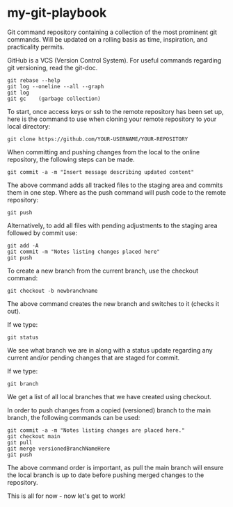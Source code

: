 # my-git-playbook
Git command repository containing a collection of the most prominent git commands. Will be updated on a rolling basis as time, inspiration, and practicality permits.


GitHub is a VCS (Version Control System).
For useful commands regarding git versioning, read the git-doc.

```
git rebase --help 
git log --oneline --all --graph
git log
git gc    (garbage collection)
```
To start, once access keys or ssh to the remote repository has been set up, here is the command to use when cloning your remote repository to your local directory:

```
git clone https://github.com/YOUR-USERNAME/YOUR-REPOSITORY
```

When committing and pushing changes from the local to the online repository, the following steps can be made.

```
git commit -a -m "Insert message describing updated content"  
```

The above command adds all tracked files to the staging area and commits them in one step. Where as the push command will push code to the remote repository:
```
git push  
```
Alternatively, to add all files with pending adjustments to the staging area followed by commit use:
```
git add -A
git commit -m "Notes listing changes placed here"
git push
```
To create a new branch from the current branch, use the checkout command:
```
git checkout -b newbranchname
```
The above command creates the new branch and switches to it (checks it out).

If we type:
```
git status
```
We see what branch we are in along with a status update regarding any current and/or pending changes that are staged for commit.

If we type:
```
git branch
```
We get a list of all local branches that we have created using checkout.

In order to push changes from a copied (versioned) branch to the main branch, the following commands can be used:
```
git commit -a -m "Notes listing changes are placed here."
git checkout main  
git pull
git merge versionedBranchNameHere
git push
```

The above command order is important, as pull the main branch will ensure the local branch is up to date before pushing merged changes to the repository.

This is all for now - now let's get to work!
